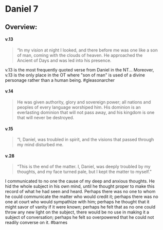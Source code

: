 # Daniel 7

## Overview:

#### v.13
>“In my vision at night I looked, and there before me was one like a son of man, coming with the clouds of heaven. He approached the Ancient of Days and was led into his presence.

v.13 is the most frequently quoted verse from Daniel in the NT... Moreover, v.13 is the only place in the OT where "son of man" is used of a divine personage rather than a human being. 
#gleasonarcher 

#### v.14
>He was given authority, glory and sovereign power; all nations and peoples of every language worshiped him. His dominion is an everlasting dominion that will not pass away, and his kingdom is one that will never be destroyed.

#### v.15
>“I, Daniel, was troubled in spirit, and the visions that passed through my mind disturbed me.

#### v.28
>“This is the end of the matter. I, Daniel, was deeply troubled by my thoughts, and my face turned pale, but I kept the matter to myself.”

I communicated to no one the cause of my deep and anxious thoughts. He hid the whole subject in his own mind, until he thought proper to make this record of what he had seen and heard. Perhaps there was no one to whom he could communicate the matter who would credit it; perhaps there was no one at court who would sympathize with him; perhaps he thought that it might savor of vanity if it were known; perhaps he felt that as no one could throw any new light on the subject, there would be no use in making it a subject of conversation; perhaps he felt so overpowered that he could not readily converse on it.
#barnes 


